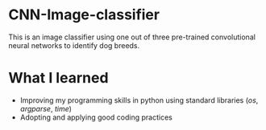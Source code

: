 # CNN-Image-classifier
This is an image classifier using one out of three pre-trained convolutional neural networks to identify dog breeds.

# What I learned
* Improving my programming skills in python using standard libraries (_os_, _argparse_, _time_)
* Adopting and applying good coding practices 
